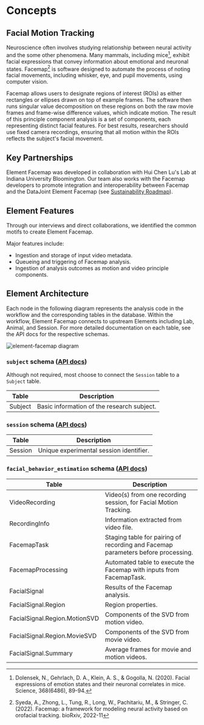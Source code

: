 # Concepts

## Facial Motion Tracking

Neuroscience often involves studying relationship between neural activity and the some
other phenomena. Many mammals, including mice[^1], exhibit facial expressions that
convey information about emotional and neuronal states. Facemap[^2] is software designed
to automate the process of noting facial movements, including whisker, eye, and pupil
movements, using computer vision.

Facemap allows users to designate regions of interest (ROIs) as either rectangles or
ellipses drawn on top of example frames. The software then runs singular value
decomposition on these regions on both the raw movie frames and frame-wise difference
values, which indicate motion. The result of this principle component analysis is a set
of components, each representing distinct facial features. For best results, researchers
should use fixed camera recordings, ensuring that all motion within the ROIs reflects
the subject's facial movement.

[^1]: Dolensek, N., Gehrlach, D. A., Klein, A. S., & Gogolla, N. (2020). Facial
    expressions of emotion states and their neuronal correlates in mice. Science,
    368(6486), 89-94.

[^2]: Syeda, A., Zhong, L., Tung, R., Long, W., Pachitariu, M., & Stringer, C. (2022).
    Facemap: a framework for modeling neural activity based on orofacial tracking.
    bioRxiv, 2022-11

## Key Partnerships

Element Facemap was developed in collaboration with Hui Chen Lu's Lab at Indiana
University Bloomington.  Our team also works with the Facemap developers to promote
integration and interoperability between Facemap and the DataJoint Element Facemap (see
[Sustainability Roadmap](https://datajoint.com/docs/community/partnerships/facemap/)).

## Element Features

Through our interviews and direct collaborations, we identified the common motifs to
create Element Facemap.

Major features include:

- Ingestion and storage of input video metadata.
- Queueing and triggering of Facemap analysis.
- Ingestion of analysis outcomes as motion and video principle components.

## Element Architecture

Each node in the following diagram represents the analysis code in the workflow and the
corresponding tables in the database.  Within the workflow, Element Facemap connects to
upstream Elements including Lab, Animal, and Session. For more detailed documentation on
each table, see the API docs for the respective schemas.

![element-facemap diagram](https://raw.githubusercontent.com/datajoint/element-facemap/main/images/attached_facemap_element.svg)

### `subject` schema ([API docs](../element-animal/api/element_animal/subject))

Although not required, most choose to connect the `Session` table to a `Subject`
  table.

| Table | Description |
| --- | --- |
| Subject | Basic information of the research subject. |

### `session` schema ([API docs](../element-session/api/element_session/session_with_datetime))

| Table | Description |
| --- | --- |
| Session | Unique experimental session identifier. |

### `facial_behavior_estimation` schema ([API docs](./api/element_facemap/facial_behavior_estimation))

| Table | Description |
| --- | --- |
| VideoRecording | Video(s) from one recording session, for Facial Motion Tracking. |
| RecordingInfo | Information extracted from video file. |
| FacemapTask | Staging table for pairing of recording and Facemap parameters before processing.|
| FacemapProcessing | Automated table to execute the Facemap with inputs from FacemapTask. |
| FacialSignal | Results of the Facemap analysis. |
| FacialSignal.Region | Region properties. |
| FacialSignal.Region.MotionSVD | Components of the SVD from motion video. |
| FacialSignal.Region.MovieSVD | Components of the SVD from movie video. |
| FacialSignal.Summary | Average frames for movie and motion videos. |
